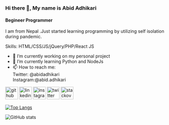 ### Hi there 👋, My name is Abid Adhikari
#### Begineer Programmer 
<!--![Begineer Programmer ](https://arturssmirnovs.github.io/github-profile-readme-generator/images/banner.png)-->

I am from Nepal .Just started learning programming by utilizing self isolation during pandemic.

Skills: HTML/CSS/JS/jQuery/PHP/React JS

- 🔭 I’m currently working on my personal project 
- 🌱 I’m currently learning Python and NodeJs 
- 📫 How to reach me: <br/>Twitter: @abidadhikari<br>Instagram:@abid.adhikari 


[<img src='https://cdn.jsdelivr.net/npm/simple-icons@3.0.1/icons/github.svg' alt='github' height='40'>](https://github.com/abidadhikari)  [<img src='https://cdn.jsdelivr.net/npm/simple-icons@3.0.1/icons/linkedin.svg' alt='linkedin' height='40'>](https://www.linkedin.com/in/abidadhikari/)  [<img src='https://cdn.jsdelivr.net/npm/simple-icons@3.0.1/icons/instagram.svg' alt='instagram' height='40'>](https://www.instagram.com/abid.adhikari/)  [<img src='https://cdn.jsdelivr.net/npm/simple-icons@3.0.1/icons/twitter.svg' alt='twitter' height='40'>](https://twitter.com/abidadhikari)  [<img src='https://cdn.jsdelivr.net/npm/simple-icons@3.0.1/icons/stackoverflow.svg' alt='stackoverflow' height='40'>](https://stackoverflow.com/users/abid-adhikari)  

[![Top Langs](https://github-readme-stats.vercel.app/api/top-langs/?username=abidadhikari)](https://github.com/anuraghazra/github-readme-stats)

![GitHub stats](https://github-readme-stats.vercel.app/api?username=abidadhikari&show_icons=true)  

